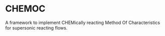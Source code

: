 # CHEMOC
A framework to implement CHEMically reacting Method Of Characteristics for supersonic reacting flows. 

